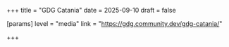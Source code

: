 +++
title = "GDG Catania"
date = 2025-09-10
draft = false

[params]
level = "media"
link = "https://gdg.community.dev/gdg-catania/"

+++

